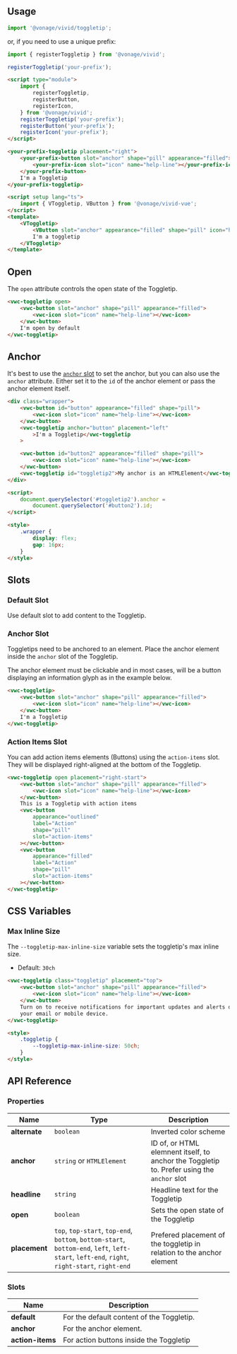 ## Usage

<vwc-tabs gutters="none">
<vwc-tab label="Web component"></vwc-tab>
<vwc-tab-panel>

```js
import '@vonage/vivid/toggletip';
```

or, if you need to use a unique prefix:

```js
import { registerToggletip } from '@vonage/vivid';

registerToggletip('your-prefix');
```

```html preview
<script type="module">
	import {
		registerToggletip,
		registerButton,
		registerIcon,
	} from '@vonage/vivid';
	registerToggletip('your-prefix');
	registerButton('your-prefix');
	registerIcon('your-prefix');
</script>

<your-prefix-toggletip placement="right">
	<your-prefix-button slot="anchor" shape="pill" appearance="filled">
		<your-prefix-icon slot="icon" name="help-line"></your-prefix-icon>
	</your-prefix-button>
	I'm a Toggletip
</your-prefix-toggletip>
```

</vwc-tab-panel>
<vwc-tab label="Vue"></vwc-tab>
<vwc-tab-panel>

```html
<script setup lang="ts">
	import { VToggletip, VButton } from '@vonage/vivid-vue';
</script>
<template>
	<VToggletip>
		<VButton slot="anchor" appearance="filled" shape="pill" icon="help-line" />
		I'm a toggletip
	</VToggletip>
</template>
```

</vwc-tab-panel>
</vwc-tabs>

## Open

The `open` attribute controls the open state of the Toggletip.

```html preview center 100px
<vwc-toggletip open>
	<vwc-button slot="anchor" shape="pill" appearance="filled">
		<vwc-icon slot="icon" name="help-line"></vwc-icon>
	</vwc-button>
	I'm open by default
</vwc-toggletip>
```

## Anchor

It's best to use the [`anchor` slot](#anchor-slot) to set the anchor, but you can also use the `anchor` attribute. Either set it to the `id` of the anchor element or pass the anchor element itself.

```html preview center 150px
<div class="wrapper">
	<vwc-button id="button" appearance="filled" shape="pill">
		<vwc-icon slot="icon" name="help-line"></vwc-icon>
	</vwc-button>
	<vwc-toggletip anchor="button" placement="left"
		>I'm a Toggletip</vwc-toggletip
	>

	<vwc-button id="button2" appearance="filled" shape="pill">
		<vwc-icon slot="icon" name="help-line"></vwc-icon>
	</vwc-button>
	<vwc-toggletip id="toggletip2">My anchor is an HTMLElement</vwc-toggletip>
</div>

<script>
	document.querySelector('#toggletip2').anchor =
		document.querySelector('#button2').id;
</script>

<style>
	.wrapper {
		display: flex;
		gap: 16px;
	}
</style>
```

## Slots

### Default Slot

Use default slot to add content to the Toggletip.

### Anchor Slot

Toggletips need to be anchored to an element. Place the anchor element inside the `anchor` slot of the Toggletip.

<vwc-note connotation="warning">
<vwc-icon slot="icon" name="warning-line"></vwc-icon>

The anchor element must be clickable and in most cases, will be a button displaying an information glyph as in the example below.

</vwc-note>

```html preview center 150px
<vwc-toggletip>
	<vwc-button slot="anchor" shape="pill" appearance="filled">
		<vwc-icon slot="icon" name="help-line"></vwc-icon>
	</vwc-button>
	I'm a Toggletip
</vwc-toggletip>
```

### Action Items Slot

You can add action items elements (Buttons) using the `action-items` slot. They will be displayed right-aligned at the bottom of the Toggletip.

```html preview 150px
<vwc-toggletip open placement="right-start">
	<vwc-button slot="anchor" shape="pill" appearance="filled">
		<vwc-icon slot="icon" name="help-line"></vwc-icon>
	</vwc-button>
	This is a Toggletip with action items
	<vwc-button
		appearance="outlined"
		label="Action"
		shape="pill"
		slot="action-items"
	></vwc-button>
	<vwc-button
		appearance="filled"
		label="Action"
		shape="pill"
		slot="action-items"
	></vwc-button>
</vwc-toggletip>
```

## CSS Variables

### Max Inline Size

The `--toggletip-max-inline-size` variable sets the toggletip's max inline size.

- Default: `30ch`

```html preview center 250px
<vwc-toggletip class="toggletip" placement="top">
	<vwc-button slot="anchor" shape="pill" appearance="filled">
		<vwc-icon slot="icon" name="help-line"></vwc-icon>
	</vwc-button>
	Turn on to receive notifications for important updates and alerts directly to
	your email or mobile device.
</vwc-toggletip>

<style>
	.toggletip {
		--toggletip-max-inline-size: 50ch;
	}
</style>
```

## API Reference

### Properties

<div class="table-wrapper">

| Name          | Type                                                                                                                                         | Description                                                                                |
| ------------- | -------------------------------------------------------------------------------------------------------------------------------------------- | ------------------------------------------------------------------------------------------ |
| **alternate** | `boolean`                                                                                                                                    | Inverted color scheme                                                                      |
| **anchor**    | `string` or `HTMLElement`                                                                                                                    | ID of, or HTML elemnent itself, to anchor the Toggletip to. Prefer using the `anchor` slot |
| **headline**  | `string`                                                                                                                                     | Headline text for the Toggletip                                                            |
| **open**      | `boolean`                                                                                                                                    | Sets the open state of the Toggletip                                                       |
| **placement** | `top`, `top-start`, `top-end`, `bottom`, `bottom-start`, `bottom-end`, `left`, `left-start`, `left-end`, `right`, `right-start`, `right-end` | Prefered placement of the toggletip in relation to the anchor element                      |

</div>

### Slots

<div class="table-wrapper">

| Name             | Description                               |
| ---------------- | ----------------------------------------- |
| **default**      | For the default content of the Toggletip. |
| **anchor**       | For the anchor element.                   |
| **action-items** | For action buttons inside the Toggletip   |

</div>
